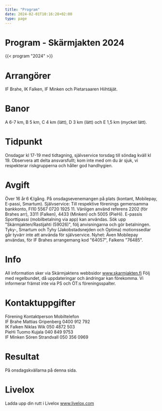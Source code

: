 ```yaml
---
title: "Program"
date: 2024-02-01T10:16:28+02:00
type: page
---
```


# Program - Skärmjakten 2024
   

{{< program "2024" >}}


# Arrangörer

IF Brahe, IK Falken, IF Minken och Pietarsaaren Hiihtäjät.

# Banor

A 6-7 km, B 5 km, C 4 km (lätt), D 3 km (lätt) och E 1,5 km (mycket lätt).

# Tidpunkt 

Onsdagar kl 17-19 med tidtagning, självservice torsdag till söndag kväll kl 19. Observera att delta ansvarsfullt; kom inte med om du är sjuk, vi respekterar riskgrupperna och håller god handhygien.

# Avgift 

Över 16 år 6 €/gång. På onsdagsevenemangen på plats (kontant, Mobilepay, E-passi, Smartum).
Självservice: Till respektive förenings gemensamma bankkonto, FI10 5567 0720 1925 11. Vänligen använd referens 2202 (för Brahes arr), 3311 (Falken), 4433 (Minken) och 5005 (PieHi). E-passis Sporttipassi (mobilbetalning via app) kan användas. Sök upp "Skärmjakten/Rastijahti (59026)", följ anvisningarna och gör betalningen. 
Tyky-, Smartum och Tyhy (Jakobstadsnejden och Optima) motionssedlar går tyvärr inte att använda för självservice.
Nyhet:  Även Mobilepay användas, för IF Brahes arrangemang kod "64057", Falkens "76485".

# Info 

All information sker via Skärmjaktens webbsidor www.skarmjakten.fi 
Följ med regelbundet, då uppdateringar och ändringar kan förekomma. 
Vi informerar främst inte via PS och ÖT:s föreningsspalter. 

# Kontaktuppgifter

Förening    Kontaktperson       Mobiltelefon  
IF Brahe    Mattias Gripenberg  0400 912 792  
IK Falken   Niklas Wik          050 4872 503  
PieHi       Tuomo Kujala        040 849 9753  
IF Minken   Sören Strandvall    050 356 0969  

# Resultat
På onsdagskvällarna på denna sida.

# Livelox
Ladda upp din rutt i Livelox www.livelox.com
